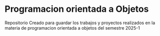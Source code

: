 # Programacion orientada a Objetos
Repositorio Creado para guardar los trabajos y proyectos realizados en la materia de programacion orientada a objetos del semestre 2025-1
